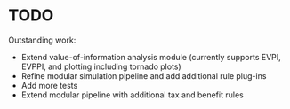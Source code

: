 # TODO

Outstanding work:

* Extend value-of-information analysis module (currently supports EVPI, EVPPI, and plotting including tornado plots)
* Refine modular simulation pipeline and add additional rule plug-ins
* Add more tests
* Extend modular pipeline with additional tax and benefit rules
